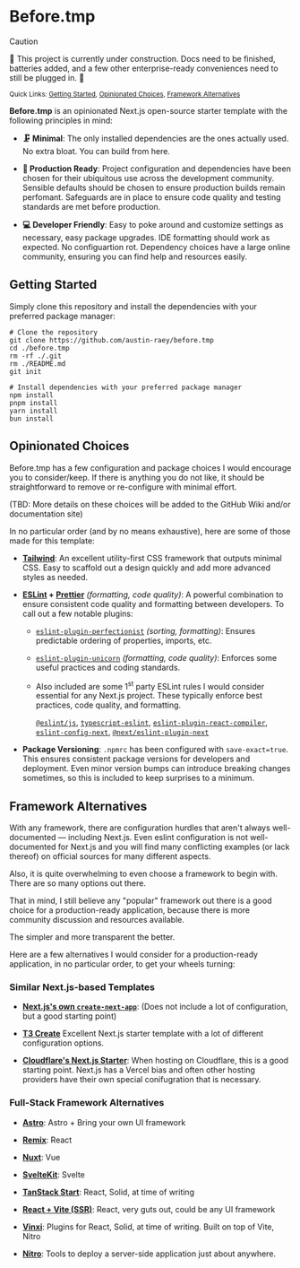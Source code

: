# Before.tmp

> [!CAUTION]
> 🚧 This project is currently under construction. Docs need to be finished, batteries added, and a few other enterprise-ready conveniences need to still be plugged in. 🚧

<sup>Quick Links: [Getting Started](#getting-started), [Opinionated Choices](#opinionated-choices), [Framework Alternatives](#framework-alternatives)</sup>

**Before.tmp** is an opinionated Next.js open-source starter template with the following principles in mind:

- **🗜️ Minimal**: The only installed dependencies are the ones actually used. No extra bloat. You can build from here.

- **💎 Production Ready**: Project configuration and dependencies have been chosen for their ubiquitous use across the development community. Sensible defaults should be chosen to ensure production builds remain perfomant. Safeguards are in place to ensure code quality and testing standards are met before production.

- **💻 Developer Friendly**: Easy to poke around and customize settings as necessary, easy package upgrades. IDE formatting should work as expected. No configuartion rot. Dependency choices have a large online community, ensuring you can find help and resources easily.

## Getting Started

Simply clone this repository and install the dependencies with your preferred package manager:

```shell
# Clone the repository
git clone https://github.com/austin-raey/before.tmp
cd ./before.tmp
rm -rf ./.git
rm ./README.md
git init

# Install dependencies with your preferred package manager
npm install
pnpm install
yarn install
bun install
```

## Opinionated Choices

Before.tmp has a few configuration and package choices I would encourage you to consider/keep. If there is anything you do not like, it should be straightforward to remove or re-configure with minimal effort.

(TBD: More details on these choices will be added to the GitHub Wiki and/or documentation site)

In no particular order (and by no means exhaustive), here are some of those made for this template:

- **[Tailwind](https://tailwindcss.com/)**: An excellent utility-first CSS framework that outputs minimal CSS. Easy to scaffold out a design quickly and add more advanced styles as needed.

- **[ESLint](https://eslint.org/) + [Prettier](https://prettier.io/)** _(formatting, code quality)_: A powerful combination to ensure consistent code quality and formatting between developers. To call out a few notable plugins:

  - [`eslint-plugin-perfectionist`](https://perfectionist.dev/) _(sorting, formatting)_: Ensures predictable ordering of properties, imports, etc.
  - [`eslint-plugin-unicorn`](https://github.com/sindresorhus/eslint-plugin-unicorn) _(formatting, code quality)_: Enforces some useful practices and coding standards.
  - Also included are some 1<sup>st</sup> party ESLint rules I would consider essential for any Next.js project. These typically enforce best practices, code quality, and formatting.

    [`@eslint/js`](https://eslint.org/), [`typescript-eslint`](https://typescript-eslint.io/), [`eslint-plugin-react-compiler`](https://react.dev/learn/react-compiler), [`eslint-config-next`](https://nextjs.org/docs/app/api-reference/config/eslint), [`@next/eslint-plugin-next`](https://nextjs.org/docs/app/api-reference/config/eslint)

- **Package Versioning**: `.npmrc` has been configured with `save-exact=true`. This ensures consistent package versions for developers and deployment. Even minor version bumps can introduce breaking changes sometimes, so this is included to keep surprises to a minimum.

## Framework Alternatives

With any framework, there are configuration hurdles that aren't always well-documented &mdash; including Next.js. Even eslint configuration is not well-documented for Next.js and you will find many conflicting examples (or lack thereof) on official sources for many different aspects.

Also, it is quite overwhelming to even choose a framework to begin with. There are so many options out there.

That in mind, I still believe any "popular" framework out there is a good choice for a production-ready application, because there is more community discussion and resources available.

The simpler and more transparent the better.

Here are a few alternatives I would consider for a production-ready application, in no particular order, to get your wheels turning:

### Similar Next.js-based Templates

- [**Next.js's own `create-next-app`**](https://nextjs.org/docs/app/api-reference/cli/create-next-app): (Does not include a lot of configuration, but a good starting point)

- [**T3 Create**](https://create.t3.gg/) Excellent Next.js starter template with a lot of different configuration options.

- [**Cloudflare's Next.js Starter**](https://developers.cloudflare.com/pages/framework-guides/nextjs/ssr/): When hosting on Cloudflare, this is a good starting point. Next.js has a Vercel bias and often other hosting providers have their own special conifugration that is necessary.

### Full-Stack Framework Alternatives

- [**Astro**](https://astro.build/): Astro + Bring your own UI framework

- [**Remix**](https://remix.run/): React

- [**Nuxt**](https://nuxtjs.org/): Vue

- [**SvelteKit**](https://kit.svelte.dev/): Svelte

- [**TanStack Start**](https://start.tanstack.com/): React, Solid, at time of writing

- [**React + Vite (SSR)**](https://vite.dev/guide/ssr.html#example-projects): React, very guts out, could be any UI framework

- [**Vinxi**](https://vinxi.vercel.app/): Plugins for React, Solid, at time of writing. Built on top of Vite, Nitro

- [**Nitro**](https://nitro.build/): Tools to deploy a server-side application just about anywhere.

